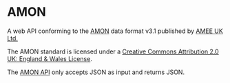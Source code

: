 AMON
====

A web API conforming to the [AMON](http://amee.github.io/AMON/) data format v3.1 published by [AMEE UK Ltd.](https://www.amee.com/)

The AMON standard is licensed under a [Creative Commons Attribution 2.0 UK: England & Wales License](http://creativecommons.org/licenses/by/2.0/uk/).

The [AMON API](http://blog.amee.com/products/ameerealtime/amee-realtime-uploading-data-using-the-api/) only accepts JSON
as input and returns JSON.